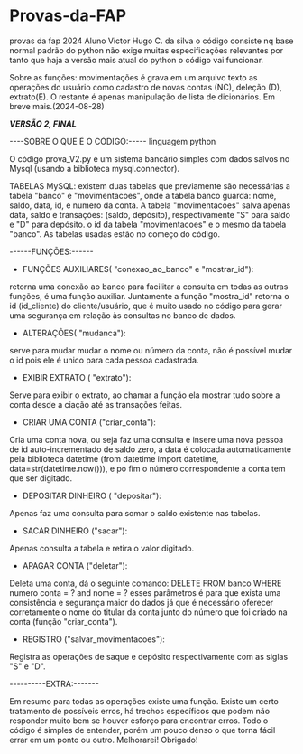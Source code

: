 # Provas-da-FAP
provas da fap 2024 Aluno Victor Hugo C. da silva
o código consiste nq base normal padrão do python não exige muitas especificações
relevantes por tanto que haja a versão mais atual do python o código vai funcionar.

Sobre as funções:
movimentações é grava em um arquivo texto as operações do usuário como cadastro de novas contas (NC),
deleção (D), extrato(E). O restante é apenas manipulação de lista de dicionários. Em breve mais.(2024-08-28)


***VERSÃO 2, FINAL***


----SOBRE  O QUE É O CÓDIGO:-----
linguagem python

O código prova_V2.py é um sistema bancário simples com dados
salvos no Mysql (usando a biblioteca mysql.connector). 

TABELAS MySQL:
existem duas tabelas que previamente são necessárias a tabela "banco"
e "movimentacoes", onde a tabela banco guarda:  nome, saldo,
data, id, e numero da  conta. A tabela "movimentacoes" salva apenas
data, saldo e transações: (saldo, depósito), respectivamente "S" para
saldo e "D" para depósito. o id da tabela "movimentacoes" e o mesmo 
da tabela "banco". As tabelas usadas estão no começo do código.

------FUNÇÕES:------

 - FUNÇÕES AUXILIARES( "conexao_ao_banco" e "mostrar_id"):

retorna uma conexão ao banco para facilitar a consulta em todas 
as outras funções, é uma função auxiliar. Juntamente a função "mostra_id"
retorna o id (id_cliente) do cliente/usuário, que é muito usado no código
para gerar uma segurança em relação às consultas no banco de dados.

 - ALTERAÇÕES( "mudanca"):

serve para mudar mudar o nome ou número da conta, não
é possível mudar o id pois ele é unico para cada pessoa cadastrada.

- EXIBIR EXTRATO  ( "extrato"):

Serve para exibir o extrato, ao chamar a função ela mostrar tudo sobre
a conta desde a ciação até as transações feitas.

- CRIAR UMA CONTA ("criar_conta"):

Cria uma conta nova, ou seja faz uma consulta e insere uma nova
pessoa de id auto-incrementado  de saldo zero, a data é colocada
automaticamente pela biblioteca datetime (from datetime import 
datetime, data=str(datetime.now())), e po fim o número correspondente
a conta tem que ser digitado.

- DEPOSITAR DINHEIRO ( "depositar"):

Apenas faz uma consulta para somar o saldo existente nas tabelas.

- SACAR DINHEIRO ("sacar"):

Apenas consulta a tabela e retira o valor digitado.

 - APAGAR CONTA ("deletar"):

Deleta uma conta, dá o seguinte comando:
DELETE FROM banco WHERE numero conta = ? and nome = ?
esses parâmetros é para que exista uma consistência e segurança 
maior do dados já que é necessário oferecer corretamente o nome
do titular da conta junto do número que foi criado na conta (função 
"criar_conta").

 - REGISTRO ("salvar_movimentacoes"):

Registra as operações de saque e depósito respectivamente com
as siglas "S" e "D".


----------EXTRA:-------

Em resumo para todas as operações existe uma função. 
Existe um certo tratamento de possíveis erros, há trechos 
específicos que podem não responder muito bem se houver 
esforço para encontrar erros. Todo o código é simples de entender,
porém um pouco denso o que torna fácil errar em um ponto ou outro.
Melhorarei! Obrigado!





